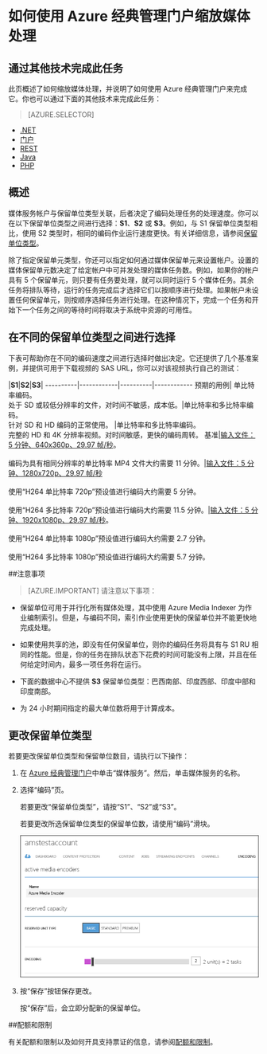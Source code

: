 <properties
	pageTitle="如何使用 Azure 经典管理门户缩放媒体处理"
	description="了解如何通过指定要为帐户设置的“按需流式处理保留单位”和“编码保留单位”数，缩放媒体服务。"
	services="media-services"
	documentationCenter=""
	authors="juliako,milangada"
	manager="erikre"
	editor=""/>  


<tags
	ms.service="media-services"
	ms.date="06/22/2016"
	wacn.date="08/22/2016"/>


# 如何使用 Azure 经典管理门户缩放媒体处理

## 通过其他技术完成此任务

此页概述了如何缩放媒体处理，并说明了如何使用 Azure 经典管理门户来完成它。你也可以通过下面的其他技术来完成此任务：

> [AZURE.SELECTOR]
- [.NET](/documentation/articles/media-services-dotnet-encoding-units/)
- [门户](/documentation/articles/media-services-portal-encoding-units/)
- [REST](https://msdn.microsoft.com/zh-cn/library/azure/dn859236.aspx)
- [Java](https://github.com/southworkscom/azure-sdk-for-media-services-java-samples)
- [PHP](https://github.com/Azure/azure-sdk-for-php/tree/master/examples/MediaServices)

## 概述

媒体服务帐户与保留单位类型关联，后者决定了编码处理任务的处理速度。你可以在以下保留单位类型之间进行选择：**S1**、**S2** 或 **S3**。例如，与 S1 保留单位类型相比，使用 S2 类型时，相同的编码作业运行速度更快。有关详细信息，请参阅[保留单位类型](https://azure.microsoft.com/blog/high-speed-encoding-with-azure-media-services/)。

除了指定保留单元类型，你还可以指定如何通过媒体保留单元来设置帐户。设置的媒体保留单元数决定了给定帐户中可并发处理的媒体任务数。例如，如果你的帐户具有 5 个保留单元，则只要有任务要处理，就可以同时运行 5 个媒体任务。其余任务将排队等待，运行的任务完成后才选择它们以按顺序进行处理。如果帐户未设置任何保留单元，则按顺序选择任务进行处理。在这种情况下，完成一个任务和开始下一个任务之间的等待时间将取决于系统中资源的可用性。

## 在不同的保留单位类型之间进行选择

下表可帮助你在不同的编码速度之间进行选择时做出决定。它还提供了几个基准案例，并提供可用于下载视频的 SAS URL，你可以对该视频执行自己的测试：

|**S1**|**S2**|**S3**|
----------|------------|----------|------------
预期的用例| 单比特率编码。<br/>处于 SD 或较低分辨率的文件，对时间不敏感，成本低。|单比特率和多比特率编码。<br/>针对 SD 和 HD 编码的正常使用。 |单比特率和多比特率编码。<br/>完整的 HD 和 4K 分辨率视频。对时间敏感，更快的编码周转。 
基准|[输入文件：5 分钟、640x360p、29.97 帧/秒](https://wamspartners.blob.core.windows.net/for-long-term-share/Whistler_5min_360p30.mp4?sr=c&si=AzureDotComReadOnly&sig=OY0TZ%2BP2jLK7vmcQsCTAWl33GIVCu67I02pgarkCTNw%3D)。<br/><br/>编码为具有相同分辨率的单比特率 MP4 文件大约需要 11 分钟。|[输入文件：5 分钟、1280x720p、29.97 帧/秒](https://wamspartners.blob.core.windows.net/for-long-term-share/Whistler_5min_720p30.mp4?sr=c&si=AzureDotComReadOnly&sig=OY0TZ%2BP2jLK7vmcQsCTAWl33GIVCu67I02pgarkCTNw%3D)<br/><br/>使用“H264 单比特率 720p”预设值进行编码大约需要 5 分钟。<br/><br/>使用“H264 多比特率 720p”预设值进行编码大约需要 11.5 分钟。|[输入文件：5 分钟、1920x1080p、29.97 帧/秒](https://wamspartners.blob.core.windows.net/for-long-term-share/Whistler_5min_1080p30.mp4?sr=c&si=AzureDotComReadOnly&sig=OY0TZ%2BP2jLK7vmcQsCTAWl33GIVCu67I02pgarkCTNw%3D)。<br/><br/>使用“H264 单比特率 1080p”预设值进行编码大约需要 2.7 分钟。<br/><br/>使用“H264 多比特率 1080p”预设值进行编码大约需要 5.7 分钟。

##注意事项

>[AZURE.IMPORTANT] 请注意以下事项：

- 保留单位可用于并行化所有媒体处理，其中使用 Azure Media Indexer 为作业编制索引。但是，与编码不同，索引作业使用更快的保留单位并不能更快地完成处理。

- 如果使用共享的池，即没有任何保留单位，则你的编码任务将具有与 S1 RU 相同的性能。但是，你的任务在排队状态下花费的时间可能没有上限，并且在任何给定时间内，最多一项任务将在运行。

- 下面的数据中心不提供 **S3** 保留单位类型：巴西南部、印度西部、印度中部和印度南部。

- 为 24 小时期间指定的最大单位数将用于计算成本。

## 更改保留单位类型

若要更改保留单位类型和保留单位数目，请执行以下操作：

1. 在 [Azure 经典管理门户](https://manage.windowsazure.cn/)中单击“媒体服务”。然后，单击媒体服务的名称。

2. 选择“编码”页。

	若要更改“保留单位类型”，请按“S1”、“S2”或“S3”。

	若要更改所选保留单位类型的保留单位数，请使用“编码”滑块。


	![“处理器”页](./media/media-services-portal-encoding-units/media-services-encoding-scale.png)

3. 按“保存”按钮保存更改。

	按“保存”后，会立即分配新的保留单位。
 

##配额和限制

有关配额和限制以及如何开具支持票证的信息，请参阅[配额和限制](/documentation/articles/media-services-quotas-and-limitations/)。




 

<!---HONumber=Mooncake_0815_2016-->